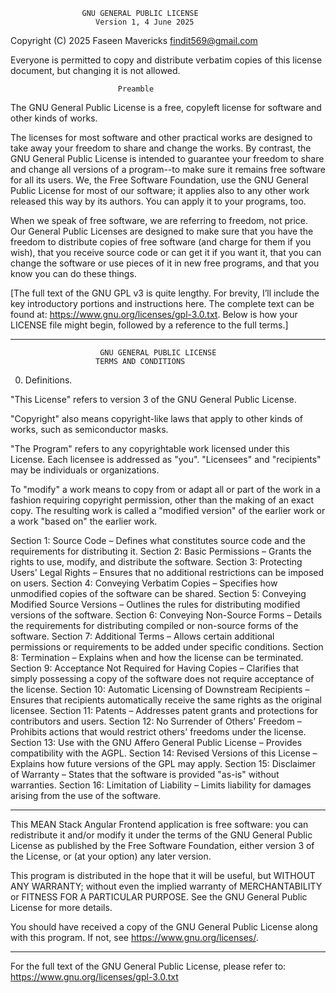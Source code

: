                     GNU GENERAL PUBLIC LICENSE
                       Version 1, 4 June 2025

 Copyright (C) 2025 Faseen Mavericks findit569@gmail.com

 Everyone is permitted to copy and distribute verbatim copies of this license document,
 but changing it is not allowed.

                            Preamble

  The GNU General Public License is a free, copyleft license for software and other
  kinds of works.

  The licenses for most software and other practical works are designed to take away
  your freedom to share and change the works. By contrast, the GNU General Public
  License is intended to guarantee your freedom to share and change all versions of
  a program--to make sure it remains free software for all its users. We, the Free
  Software Foundation, use the GNU General Public License for most of our software;
  it applies also to any other work released this way by its authors. You can apply
  it to your programs, too.

  When we speak of free software, we are referring to freedom, not price. Our General
  Public Licenses are designed to make sure that you have the freedom to distribute
  copies of free software (and charge for them if you wish), that you receive source
  code or can get it if you want it, that you can change the software or use pieces
  of it in new free programs, and that you know you can do these things.

  [The full text of the GNU GPL v3 is quite lengthy. For brevity, I’ll include the
  key introductory portions and instructions here. The complete text can be found at:
  <https://www.gnu.org/licenses/gpl-3.0.txt>. Below is how your LICENSE file might
  begin, followed by a reference to the full terms.]

---

                        GNU GENERAL PUBLIC LICENSE
                       TERMS AND CONDITIONS

  0. Definitions.

  "This License" refers to version 3 of the GNU General Public License.

  "Copyright" also means copyright-like laws that apply to other kinds of works,
  such as semiconductor masks.

  "The Program" refers to any copyrightable work licensed under this License. Each
  licensee is addressed as "you". "Licensees" and "recipients" may be individuals or
  organizations.

  To "modify" a work means to copy from or adapt all or part of the work in a fashion
  requiring copyright permission, other than the making of an exact copy. The
  resulting work is called a "modified version" of the earlier work or a work "based
  on" the earlier work.

Section 1: Source Code – Defines what constitutes source code and the requirements for distributing it.
Section 2: Basic Permissions – Grants the rights to use, modify, and distribute the software.
Section 3: Protecting Users' Legal Rights – Ensures that no additional restrictions can be imposed on users.
Section 4: Conveying Verbatim Copies – Specifies how unmodified copies of the software can be shared.
Section 5: Conveying Modified Source Versions – Outlines the rules for distributing modified versions of the software.
Section 6: Conveying Non-Source Forms – Details the requirements for distributing compiled or non-source forms of the software.
Section 7: Additional Terms – Allows certain additional permissions or requirements to be added under specific conditions.
Section 8: Termination – Explains when and how the license can be terminated.
Section 9: Acceptance Not Required for Having Copies – Clarifies that simply possessing a copy of the software does not require acceptance of the license.
Section 10: Automatic Licensing of Downstream Recipients – Ensures that recipients automatically receive the same rights as the original licensee.
Section 11: Patents – Addresses patent grants and protections for contributors and users.
Section 12: No Surrender of Others' Freedom – Prohibits actions that would restrict others' freedoms under the license.
Section 13: Use with the GNU Affero General Public License – Provides compatibility with the AGPL.
Section 14: Revised Versions of this License – Explains how future versions of the GPL may apply.
Section 15: Disclaimer of Warranty – States that the software is provided "as-is" without warranties.
Section 16: Limitation of Liability – Limits liability for damages arising from the use of the software.

---

  This MEAN Stack Angular Frontend application is free software: you can redistribute
  it and/or modify it under the terms of the GNU General Public License as published
  by the Free Software Foundation, either version 3 of the License, or (at your
  option) any later version.

  This program is distributed in the hope that it will be useful, but WITHOUT ANY
  WARRANTY; without even the implied warranty of MERCHANTABILITY or FITNESS FOR A
  PARTICULAR PURPOSE. See the GNU General Public License for more details.

  You should have received a copy of the GNU General Public License along with this
  program. If not, see <https://www.gnu.org/licenses/>.

---

For the full text of the GNU General Public License, please refer to:
<https://www.gnu.org/licenses/gpl-3.0.txt>